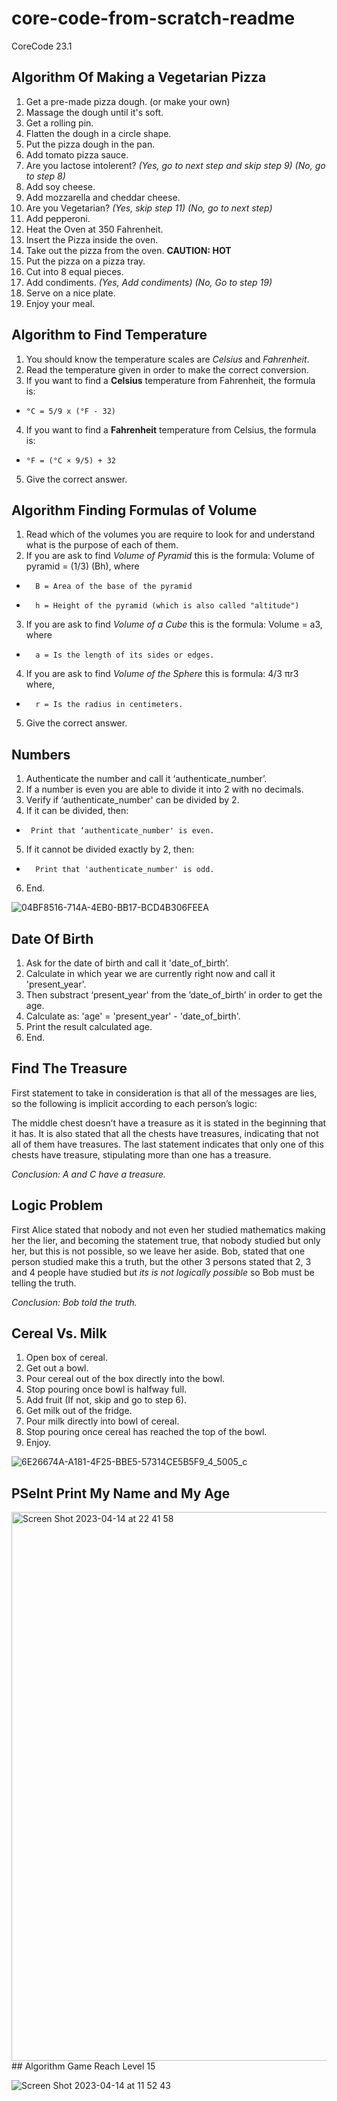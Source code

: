 # core-code-from-scratch-readme
CoreCode 23.1
## Algorithm Of Making a Vegetarian Pizza
1. Get a pre-made pizza dough. (or make your own)
2. Massage the dough until it's soft.
3. Get a rolling pin.
4. Flatten the dough in a circle shape.
5. Put the pizza dough in the pan.
6. Add tomato pizza sauce.
7. Are you lactose intolerent? *(Yes, go to next step and skip step 9) (No, go to step 8)*
8. Add soy cheese.
9. Add mozzarella and cheddar cheese.
10. Are you Vegetarian? *(Yes, skip step 11) (No, go to next step)*
11. Add pepperoni.
12. Heat the Oven at 350 Fahrenheit. 
13. Insert the Pizza inside the oven.
14. Take out the pizza from the oven. **CAUTION: HOT**
15. Put the pizza on a pizza tray.
16. Cut into 8 equal pieces.
18. Add condiments. *(Yes, Add condiments) (No, Go to step 19)*
19. Serve on a nice plate.
20. Enjoy your meal.
## Algorithm to Find Temperature 
1. You should know the temperature scales are *Celsius* and *Fahrenheit*.
2. Read the temperature given in order to make the correct conversion.
3. If you want to find a **Celsius** temperature from Fahrenheit, the formula is:  
*     °C = 5/9 x (°F - 32)
4. If you want to find a **Fahrenheit** temperature from Celsius, the formula is:  
*     °F = (°C × 9/5) + 32
5. Give the correct answer.
## Algorithm Finding Formulas of Volume
1. Read which of the volumes you are require to look for and understand what is the purpose of each of them.
2. If you are ask to find *Volume of Pyramid* this is the formula: Volume of pyramid = (1/3) (Bh), where
* 		B = Area of the base of the pyramid
* 		h = Height of the pyramid (which is also called "altitude")
3. If you are ask to find *Volume of a Cube* this is the formula: Volume = a3, where 	
* 		a = Is the length of its sides or edges.
4. If you are ask to find *Volume of the Sphere* this is formula: 4/3 πr3 where, 
* 		r = Is the radius in centimeters.
5. Give the correct answer. 
## Numbers 
1. Authenticate the number and call it ‘authenticate_number’.
2. If a number is even you are able to divide it into 2 with no decimals.
3. Verify if ‘authenticate_number' can be divided by 2.
4. If it can be divided, then: 
*      Print that ‘authenticate_number' is even.
5. If it cannot be divided exactly by 2, then:
*       Print that 'authenticate_number' is odd.
6. End.

![04BF8516-714A-4EB0-BB17-BCD4B306FEEA](https://user-images.githubusercontent.com/84160528/231805045-39e8d623-cd6d-4aed-8a0f-daac8246e5b5.jpeg)
## Date Of Birth 
1. Ask for the date of birth and call it 'date_of_birth’.
2. Calculate in which year we are currently right now and call it 'present_year'.
3. Then substract ‘present_year' from the ’date_of_birth’ in order to get the age.
4. Calculate as: 'age' =  'present_year' - 'date_of_birth'.
5. Print the result calculated age.
6. End.
## Find The Treasure 
First statement to take in consideration is that all of the messages are lies, so the following is implicit according to each person’s logic: 

The middle chest doesn’t have a treasure as it is stated in the beginning that it has. It is also stated that all the chests have treasures, indicating that not all of them have treasures. The last statement indicates that only one of this chests have treasure, stipulating more than one has a treasure. 

*Conclusion: A and C have a treasure.*
## Logic Problem 
First Alice stated that nobody and not even her studied mathematics making her the lier, and becoming the statement true, that nobody studied but only her, but this is not possible, so we leave her aside. Bob, stated that one person studied make this a truth, but the other 3 persons stated that 2, 3 and 4 people have studied but *its is not logically possible* so Bob must be telling the truth. 

*Conclusion: Bob told the truth.*
## Cereal Vs. Milk
1. Open box of cereal.
2. Get out a bowl.
3. Pour cereal out of the box directly into the bowl.
4. Stop pouring once bowl is halfway full.
5. Add fruit (If not, skip and go to step 6).
6. Get milk out of the fridge.
7. Pour milk directly into bowl of cereal.
8. Stop pouring once cereal has reached the top of the bowl.
9. Enjoy.

![6E26674A-A181-4F25-BBE5-57314CE5B5F9_4_5005_c](https://user-images.githubusercontent.com/84160528/231845471-91e93a44-8cca-44d7-a233-284ff954ee34.jpeg)
## PSeInt Print My Name and My Age
<img width="878" alt="Screen Shot 2023-04-14 at 22 41 58" src="https://user-images.githubusercontent.com/84160528/233106196-2d2beaa5-89ef-4aed-a4c9-fa3a6fb94e46.png">
## Algorithm Game 
Reach Level 15


![Screen Shot 2023-04-14 at 11 52 43](https://user-images.githubusercontent.com/84160528/233108822-50e2d6d7-4b31-476f-bec0-054b9def06c2.png)
